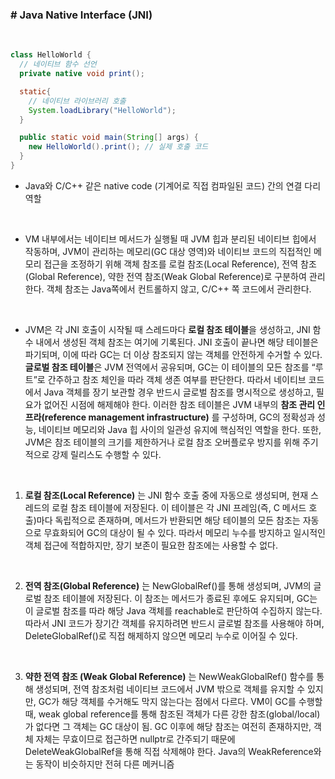 
### # Java Native Interface (JNI)

<br>

~~~java
class HelloWorld {
  // 네이티브 함수 선언
  private native void print();

  static{
    // 네이티브 라이브러리 호출
    System.loadLibrary("HelloWorld");
  }

  public static void main(String[] args) {
    new HelloWorld().print(); // 실제 호출 코드
  }
}
~~~

- Java와 C/C++ 같은 native code (기계어로 직접 컴파일된 코드) 간의 연결 다리 역할
<br>

- VM 내부에서는 네이티브 메서드가 실행될 때 JVM 힙과 분리된 네이티브 힙에서 작동하며, JVM이 관리하는 메모리(GC 대상 영역)와 네이티브 코드의 직접적인 메모리 접근을 조정하기 위해 객체 참조를 로컬 참조(Local Reference), 전역 참조(Global Reference), 약한 전역 참조(Weak Global Reference)로 구분하여 관리한다. 객체 참조는 Java쪽에서 컨트롤하지 않고, C/C++ 쪽 코드에서 관리한다.
<br>

- JVM은 각 JNI 호출이 시작될 때 스레드마다 **로컬 참조 테이블**을 생성하고, JNI 함수 내에서 생성된 객체 참조는 여기에 기록된다. JNI 호출이 끝나면 해당 테이블은 파기되며, 이에 따라 GC는 더 이상 참조되지 않는 객체를 안전하게 수거할 수 있다. **글로벌 참조 테이블**은 JVM 전역에서 공유되며, GC는 이 테이블의 모든 참조를 “루트”로 간주하고 참조 체인을 따라 객체 생존 여부를 판단한다. 따라서 네이티브 코드에서 Java 객체를 장기 보관할 경우 반드시 글로벌 참조를 명시적으로 생성하고, 필요가 없어진 시점에 해제해야 한다. 이러한 참조 테이블은 JVM 내부의 **참조 관리 인프라(reference management infrastructure)** 를 구성하며, GC의 정확성과 성능, 네이티브 메모리와 Java 힙 사이의 일관성 유지에 핵심적인 역할을 한다. 또한, JVM은 참조 테이블의 크기를 제한하거나 로컬 참조 오버플로우 방지를 위해 주기적으로 강제 릴리스도 수행할 수 있다.
<br>

1. **로컬 참조(Local Reference)** 는 JNI 함수 호출 중에 자동으로 생성되며, 현재 스레드의 로컬 참조 테이블에 저장된다. 이 테이블은 각 JNI 프레임(즉, C 메서드 호출)마다 독립적으로 존재하며, 메서드가 반환되면 해당 테이블의 모든 참조는 자동으로 무효화되어 GC의 대상이 될 수 있다. 따라서 메모리 누수를 방지하고 일시적인 객체 접근에 적합하지만, 장기 보존이 필요한 참조에는 사용할 수 없다.
 <br>

2. **전역 참조(Global Reference)** 는 NewGlobalRef()를 통해 생성되며, JVM의 글로벌 참조 테이블에 저장된다. 이 참조는 메서드가 종료된 후에도 유지되며, GC는 이 글로벌 참조를 따라 해당 Java 객체를 reachable로 판단하여 수집하지 않는다. 따라서 JNI 코드가 장기간 객체를 유지하려면 반드시 글로벌 참조를 사용해야 하며, DeleteGlobalRef()로 직접 해제하지 않으면 메모리 누수로 이어질 수 있다.
 <br>

3. **약한 전역 참조 (Weak Global Reference)** 는 NewWeakGlobalRef() 함수를 통해 생성되며, 전역 참조처럼 네이티브 코드에서 JVM 밖으로 객체를 유지할 수 있지만, GC가 해당 객체를 수거해도 막지 않는다는 점에서 다르다. VM이 GC를 수행할 때, weak global reference를 통해 참조된 객체가 다른 강한 참조(global/local)가 없다면 그 객체는 GC 대상이 됨. GC 이후에 해당 참조는 여전히 존재하지만, 객체 자체는 무효이므로 접근하면 nullptr로 간주되기 때문에 DeleteWeakGlobalRef을 통해 직접 삭제해야 한다. Java의 WeakReference와는 동작이 비슷하지만 전혀 다른 메커니즘
 <br>
